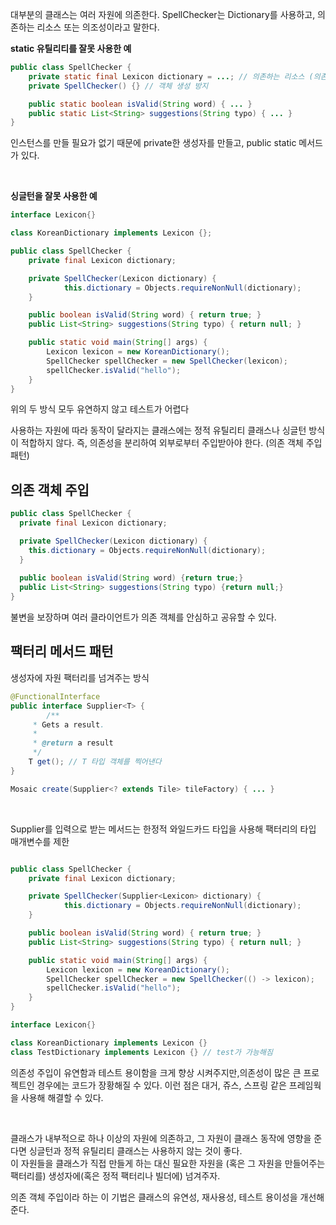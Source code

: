 대부분의 클래스는 여러 자원에 의존한다. 
SpellChecker는 Dictionary를 사용하고, 의존하는 리소스 또는 의조성이라고 말한다.

**static 유틸리티를 잘못 사용한 예**
```java
public class SpellChecker {
	private static final Lexicon dictionary = ...; // 의존하는 리소스 (의존성)
	private SpellChecker() {} // 객체 생성 방지 

	public static boolean isValid(String word) { ... } 
	public static List<String> suggestions(String typo) { ... } 
}
```
인스턴스를 만들 필요가 없기 때문에 private한 생성자를 만들고, public static 메서드가 있다.

<br>

**싱글턴을 잘못 사용한 예**
```java
interface Lexicon{}

class KoreanDictionary implements Lexicon {};

public class SpellChecker { 
	private final Lexicon dictionary; 

	private SpellChecker(Lexicon dictionary) { 
    		this.dictionary = Objects.requireNonNull(dictionary); 
 	} 

	public boolean isValid(String word) { return true; } 
	public List<String> suggestions(String typo) { return null; } 

	public static void main(String[] args) {
		Lexicon lexicon = new KoreanDictionary();
		SpellChecker spellChecker = new SpellChecker(lexicon);
		spellChecker.isValid("hello");
	}
}
```
위의 두 방식 모두 유연하지 않고 테스트가 어렵다  

사용하는 자원에 따라 동작이 달라지는 클래스에는 정적 유틸리티 클래스나 싱글턴 방식이 적합하지 않다.
즉, 의존성을 분리하여 외부로부터 주입받아야 한다. (의존 객체 주입 패턴)



## 의존 객체 주입
```java
public class SpellChecker {
  private final Lexicon dictionary;

  private SpellChecker(Lexicon dictionary) {
    this.dictionary = Objects.requireNonNull(dictionary);
  }
  
  public boolean isValid(String word) {return true;}
  public List<String> suggestions(String typo) {return null;}
}
```
불변을 보장하며 여러 클라이언트가 의존 객체를 안심하고 공유할 수 있다.


## 팩터리 메서드 패턴
생성자에 자원 팩터리를 넘겨주는 방식
```java
@FunctionalInterface
public interface Supplier<T> {
		/**
     * Gets a result.
     *
     * @return a result
     */
    T get(); // T 타입 객체를 찍어낸다
}
```
```java
Mosaic create(Supplier<? extends Tile> tileFactory) { ... }
```

<br>

Supplier<T>를 입력으로 받는 메서드는 한정적 와일드카드 타입을 사용해 팩터리의 타입 매개변수를 제한
```java

public class SpellChecker { 
	private final Lexicon dictionary; 

	private SpellChecker(Supplier<Lexicon> dictionary) { 
    		this.dictionary = Objects.requireNonNull(dictionary); 
 	} 

	public boolean isValid(String word) { return true; } 
	public List<String> suggestions(String typo) { return null; } 

	public static void main(String[] args) {
		Lexicon lexicon = new KoreanDictionary();
		SpellChecker spellChecker = new SpellChecker(() -> lexicon);
		spellChecker.isValid("hello");
	}
}

interface Lexicon{}

class KoreanDictionary implements Lexicon {}
class TestDictionary implements Lexicon {} // test가 가능해짐
```

의존성 주입이 유연함과 테스트 용이함을 크게 향상 시켜주지만,의존성이 많은 큰 프로젝트인 경우에는 코드가 장황해질 수 있다. 
이런 점은 대거, 쥬스, 스프링 같은 프레임웍을 사용해 해결할 수 있다.

<br>

클래스가 내부적으로 하나 이상의 자원에 의존하고, 그 자원이 클래스 동작에 영향을 준다면 싱글턴과 정적 유틸리티 클래스는 사용하지 않는 것이 좋다.  
이 자원들을 클래스가 직접 만들게 하는 대신 필요한 자원을 (혹은 그 자원을 만들어주는 팩터리를) 생성자에(혹은 정적 팩터리나 빌더에) 넘겨주자.
  
의존 객체 주입이라 하는 이 기법은 클래스의 유연성, 재사용성, 테스트 용이성을 개선해준다.



